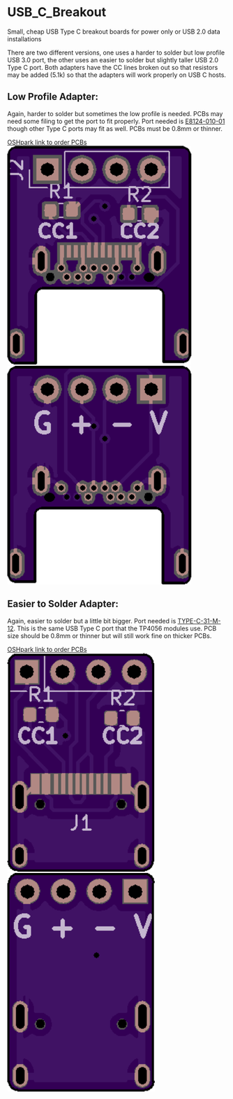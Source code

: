 # USB_C_Breakout
Small, cheap USB Type C breakout boards for power only or USB 2.0 data installations

There are two different versions, one uses a harder to solder but low profile USB 3.0 port, the other uses an easier to solder but slightly taller USB 2.0 Type C port. Both adapters have the CC lines broken out so that resistors may be added (5.1k) so that the adapters will work properly on USB C hosts. 


## Low Profile Adapter:
Again, harder to solder but sometimes the low profile is needed. PCBs may need some filing to get the port to fit properly. Port needed is [E8124-010-01](https://www.arrow.com/en/products/e8124-010-01/pulse-electronics-corporation) though other Type C ports may fit as well. PCBs must be 0.8mm or thinner. 

[OSHpark link to order PCBs](https://oshpark.com/shared_projects/QsVKu0on)
![front](E8124-010-01/front.png)
![back](E8124-010-01/back.png)

## Easier to Solder Adapter:
Again, easier to solder but a little bit bigger. Port needed is [TYPE-C-31-M-12](https://lcsc.com/product-detail/USB-Type-C_Korean-Hroparts-Elec-TYPE-C-31-M-12_C165948.html). This is the same USB Type C port that the TP4056 modules use. PCB size should be 0.8mm or thinner but will still work fine on thicker PCBs. 

[OSHpark link to order PCBs](https://oshpark.com/shared_projects/M4jDzGLq)
![front](TYPE-C-31-M-12/front.png)
![back](TYPE-C-31-M-12/back.png)
